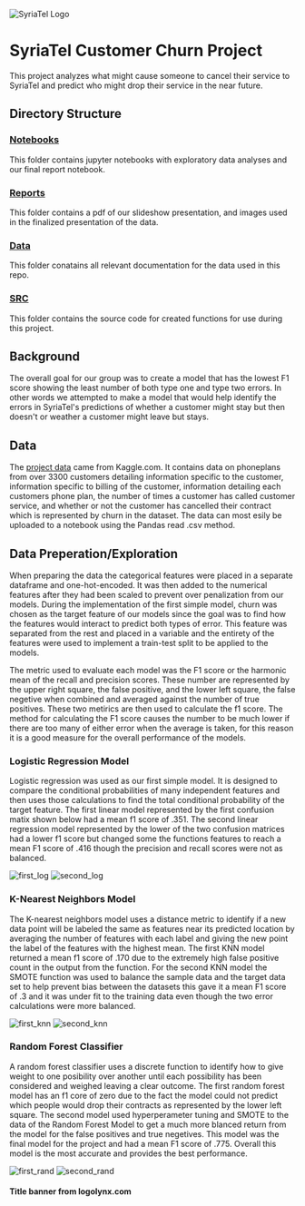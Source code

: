 ![SyriaTel Logo](https://github.com/oklena/SyriaTel_Customer_Churn/blob/master/reports/figures/SyriatelLogo.jpeg)

# SyriaTel Customer Churn Project

This project analyzes what might cause someone to cancel their service to SyriaTel and predict who might drop their service in the near future.

## Directory Structure

### [Notebooks](https://github.com/oklena/SyriaTel_Customer_Churn/tree/master/notebooks)
This folder contains jupyter notebooks with exploratory data analyses and our final report notebook.

### [Reports](https://github.com/oklena/SyriaTel_Customer_Churn/tree/master/reports/figures)
This folder contains a pdf of our slideshow presentation, and images used in the finalized presentation of the data.

### [Data](https://github.com/oklena/SyriaTel_Customer_Churn/tree/master/data)
This folder conatains all relevant documentation for the data used in this repo.

### [SRC](https://github.com/oklena/SyriaTel_Customer_Churn/tree/master/src)
This folder contains the source code for created functions for use during this project.

## Background
The overall goal for our group was to create a model that has the lowest F1 score showing the least number of both type one and type two errors. In other words we attempted to make a model that would help identify the errors in SyriaTel's predictions of whether a customer might stay but then doesn't or weather a customer might leave but stays.

## Data
The [project data](https://www.kaggle.com/becksddf/churn-in-telecoms-dataset) came from Kaggle.com.  It contains data on phoneplans from over 3300 customers detailing information specific to the customer, information specific to billing of the customer, information detailing each customers phone plan, the number of times a customer has called customer service, and whether or not the customer has cancelled their contract which is represented by churn in the dataset.  The data can most esily be uploaded to a notebook using the Pandas read .csv method. 

## Data Preperation/Exploration
When preparing the data the categorical features were placed in a separate dataframe and one-hot-encoded. It was then added to the numerical features after they had been scaled to prevent over penalization from our models.  During the implementation of the first simple model, churn was chosen as the target feature of our models since the goal was to find how the features would interact to predict both types of error.  This feature was separated from the rest and placed in a variable and the entirety of the features were used to implement a train-test split to be applied to the models.  

The metric used to evaluate each model was the F1 score or the harmonic mean of the recall and precision scores.  These number are represented by the upper right square, the false positive, and the lower left square, the false negetive when combined and averaged against the number of true positives.  These two metirics are then used to calculate the f1 score.  The method for calculating the F1 score causes the number to be much lower if there are too many of either error when the average is taken, for this reason it is a good measure for the overall performance of the models.

### Logistic Regression Model
Logistic regression was used as our first simple model.  It is designed to compare the conditional probabilities of many independent features and then uses those calculations to find the total conditional probability of the target feature. The first linear model represented by the first confusion matix shown below had a mean f1 score of .351. The second linear regression model represented by the lower of the two confusion matrices had a lower f1 score but changed some the functions features to reach a mean F1 score of .416 though the precision and recall scores were not as balanced.

![first_log](https://github.com/oklena/SyriaTel_Customer_Churn/blob/master/reports/figures/first_log.jpg)
![second_log](https://github.com/oklena/SyriaTel_Customer_Churn/blob/master/reports/figures/second_log.jpg)

### K-Nearest Neighbors Model
The K-nearest neighbors model uses a distance metric to identify if a new data point will be labeled the same as features near its predicted location by averaging the number of features with each label and giving the new point the label of the features with the highest mean.  The first KNN model returned a mean f1 score of .170 due to the extremely high false positive count in the output from the function.  For the second KNN model the SMOTE function was used to balance the sample data and the target data set to help prevent bias between the datasets this gave it a mean F1 score of .3 and it was under fit to the training data even though the two error calculations were more balanced.

![first_knn](https://github.com/oklena/SyriaTel_Customer_Churn/blob/master/reports/figures/first_knn.jpg
)
![second_knn](https://github.com/oklena/SyriaTel_Customer_Churn/blob/master/reports/figures/second_knn.jpg)

### Random Forest Classifier
A random forest classifier uses a discrete function to identify how to give weight to one posibility over another until each possibility has been considered and weighed leaving a clear outcome. The first random forest model has an f1 core of zero due to the fact the model could not predict which people would drop their contracts as represented by the lower left square.  The second model used hyperperameter tuning and SMOTE to the data of the Random Forest Model to get a much more blanced return from the model for the false positives and true negetives.  This model was the final model for the project and had a mean F1 score of .775.  Overall this model is the most accurate and provides the best performance.

![first_rand](https://github.com/oklena/SyriaTel_Customer_Churn/blob/master/reports/figures/first_rand.jpg)
![second_rand](https://github.com/oklena/SyriaTel_Customer_Churn/blob/master/reports/figures/second_rand.jpg)
  
#### Title banner from logolynx.com
